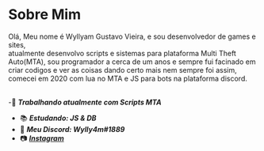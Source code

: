 <h1>Sobre Mim</h1>
Olá, Meu nome é Wyllyam Gustavo Vieira, e sou desenvolvedor de games e sites, </br> atualmente desenvolvo scripts e sistemas para plataforma Multi Theft Auto(MTA), sou programador a cerca de um anos e sempre fui facinado em criar codigos e ver as coisas dando certo mais nem sempre foi assim, comecei em 2020 com lua no MTA e JS para bots na plataforma discord. 
<br>
<br>

-🎫 ***Trabalhando atualmente com Scripts MTA*** 
- 📚 ***Estudando: JS & DB*** 
- 📩 ***Meu Discord: Wylly4m#1889***
- 📷 ***<a href="https://www.instagram.com/wyllyam.br/">Instagram</a>***


<br>
<br>
